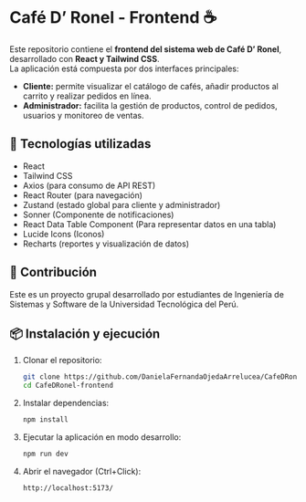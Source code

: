 # Café D’ Ronel - Frontend ☕

Este repositorio contiene el **frontend del sistema web de Café D’ Ronel**, desarrollado con **React y Tailwind CSS**.  
La aplicación está compuesta por dos interfaces principales:

- **Cliente:** permite visualizar el catálogo de cafés, añadir productos al carrito y realizar pedidos en línea.
- **Administrador:** facilita la gestión de productos, control de pedidos, usuarios y monitoreo de ventas.

## 🚀 Tecnologías utilizadas

- React
- Tailwind CSS
- Axios (para consumo de API REST)
- React Router (para navegación)
- Zustand (estado global para cliente y administrador)
- Sonner (Componente de notificaciones)
- React Data Table Component (Para representar datos en una tabla)
- Lucide Icons (Iconos)
- Recharts (reportes y visualización de datos)
  
## 👥 Contribución

Este es un proyecto grupal desarrollado por estudiantes de Ingeniería de Sistemas y Software de la Universidad Tecnológica del Perú.

## 📦 Instalación y ejecución

1. Clonar el repositorio:
   ```bash
   git clone https://github.com/DanielaFernandaOjedaArrelucea/CafeDRonel-frontend.git
   cd CafeDRonel-frontend
   
2. Instalar dependencias:
    ```bash
   npm install
    
3. Ejecutar la aplicación en modo desarrollo:
   ```bash
   npm run dev
   
4. Abrir el navegador (Ctrl+Click):
    ```bash
   http://localhost:5173/
